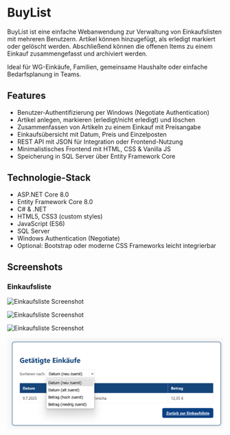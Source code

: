 # BuyList 

BuyList ist eine einfache Webanwendung zur Verwaltung von Einkaufslisten mit mehreren Benutzern. 
Artikel können hinzugefügt, als erledigt markiert oder gelöscht werden. Abschließend können die offenen Items zu einem Einkauf zusammengefasst und archiviert werden.

Ideal für WG-Einkäufe, Familien, gemeinsame Haushalte oder einfache Bedarfsplanung in Teams.



## Features

-  Benutzer-Authentifizierung per Windows (Negotiate Authentication)
-  Artikel anlegen, markieren (erledigt/nicht erledigt) und löschen
-  Zusammenfassen von Artikeln zu einem Einkauf mit Preisangabe
-  Einkaufsübersicht mit Datum, Preis und Einzelposten
-  REST API mit JSON für Integration oder Frontend-Nutzung
-  Minimalistisches Frontend mit HTML, CSS & Vanilla JS
-  Speicherung in SQL Server über Entity Framework Core



## Technologie-Stack

- ASP.NET Core 8.0
- Entity Framework Core 8.0
- C# & .NET
- HTML5, CSS3 (custom styles)
- JavaScript (ES6)
- SQL Server
- Windows Authentication (Negotiate)
- Optional: Bootstrap oder moderne CSS Frameworks leicht integrierbar



## Screenshots

### Einkaufsliste
![Einkaufsliste Screenshot](BuyList/wwwroot/img/Übersicht_Einkaufen2.png)

![Einkaufsliste Screenshot](BuyList/wwwroot/img/Übersicht_Einkaufen.png)

![Einkaufsliste Screenshot](BuyList/wwwroot/img/Übersicht_NachEinkauf.png)

![Einkaufsliste_Screenshot](BuyList/wwwroot/img/Sortieren_Detail.PNG)



